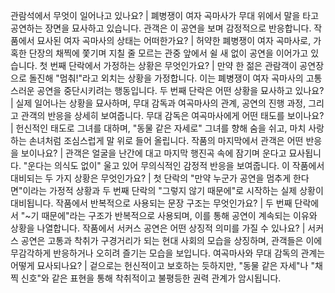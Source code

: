 관람석에서 무엇이 일어나고 있나요?	| 폐병쟁이 여자 곡마사가 무대 위에서 말을 타고 공연하는 장면을 묘사하고 있습니다. 관객은 이 공연을 보며 감정적으로 반응합니다.
작품에서 묘사된 여자 곡마사의 상태는 어떠한가요?	| 허약한 폐병쟁이 여자 곡마사로, 가혹한 단장의 채찍에 쫓기며 지칠 줄 모르는 관중 앞에서 쉴 새 없이 공연을 이어가고 있습니다.
첫 번째 단락에서 가정하는 상황은 무엇인가요?	| 만약 한 젊은 관람객이 공연장으로 돌진해 "멈춰!"라고 외치는 상황을 가정합니다. 이는 폐병쟁이 여자 곡마사의 고통스러운 공연을 중단시키려는 행동입니다.
두 번째 단락은 어떤 상황을 묘사하고 있나요?	| 실제 일어나는 상황을 묘사하며, 무대 감독과 여곡마사의 관계, 공연의 진행 과정, 그리고 관객의 반응을 상세히 보여줍니다.
무대 감독은 여곡마사에게 어떤 태도를 보이나요?	| 헌신적인 태도로 그녀를 대하며, "동물 같은 자세로" 그녀를 향해 숨을 쉬고, 마치 사랑하는 손녀처럼 조심스럽게 말 위로 들어 올립니다.
작품의 마지막에서 관객은 어떤 반응을 보이나요?	| 관객은 얼굴을 난간에 대고 마지막 행진곡 속에 잠기며 운다고 묘사됩니다. "운다는 의식도 없이" 울고 있어 무의식적인 감정적 반응을 보여줍니다.
이 작품에서 대비되는 두 가지 상황은 무엇인가요?	| 첫 단락의 "만약 누군가 공연을 멈추게 한다면"이라는 가정적 상황과 두 번째 단락의 "그렇지 않기 때문에"로 시작하는 실제 상황이 대비됩니다.
작품에서 반복적으로 사용되는 문장 구조는 무엇인가요?	| 두 번째 단락에서 "~기 때문에"라는 구조가 반복적으로 사용되며, 이를 통해 공연이 계속되는 이유와 상황을 나열합니다.
작품에서 서커스 공연은 어떤 상징적 의미를 가질 수 있나요?	| 서커스 공연은 고통과 착취가 구경거리가 되는 현대 사회의 모습을 상징하며, 관객들은 이에 무감각하게 반응하거나 오히려 즐기는 모습을 보입니다.
여곡마사와 무대 감독의 관계는 어떻게 묘사되나요?	| 겉으로는 헌신적이고 보호하는 듯하지만, "동물 같은 자세"나 "채찍 신호"와 같은 표현을 통해 착취적이고 불평등한 권력 관계가 암시됩니다.